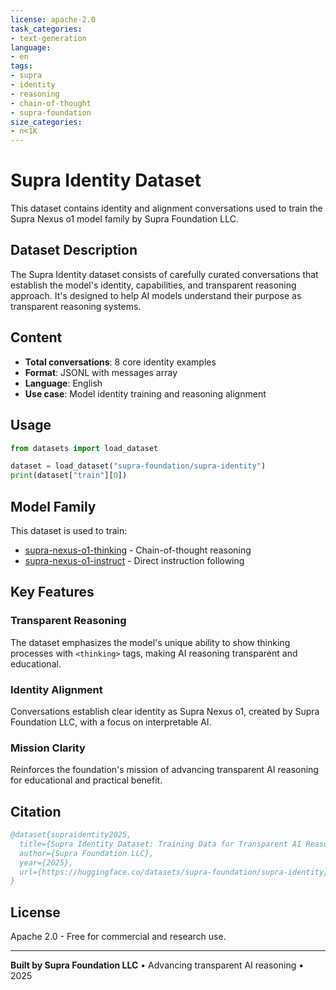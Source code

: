 ```yaml
---
license: apache-2.0
task_categories:
- text-generation
language:
- en
tags:
- supra
- identity
- reasoning
- chain-of-thought
- supra-foundation
size_categories:
- n<1K
---
```


# Supra Identity Dataset

This dataset contains identity and alignment conversations used to train the Supra Nexus o1 model family by Supra Foundation LLC.

## Dataset Description

The Supra Identity dataset consists of carefully curated conversations that establish the model's identity, capabilities, and transparent reasoning approach. It's designed to help AI models understand their purpose as transparent reasoning systems.

## Content

- **Total conversations**: 8 core identity examples
- **Format**: JSONL with messages array
- **Language**: English
- **Use case**: Model identity training and reasoning alignment

## Usage

```python
from datasets import load_dataset

dataset = load_dataset("supra-foundation/supra-identity")
print(dataset["train"][0])
```

## Model Family

This dataset is used to train:

- [supra-nexus-o1-thinking](https://huggingface.co/supra-foundation/supra-nexus-o1-thinking) - Chain-of-thought reasoning
- [supra-nexus-o1-instruct](https://huggingface.co/supra-foundation/supra-nexus-o1-instruct) - Direct instruction following

## Key Features

### Transparent Reasoning
The dataset emphasizes the model's unique ability to show thinking processes with `<thinking>` tags, making AI reasoning transparent and educational.

### Identity Alignment
Conversations establish clear identity as Supra Nexus o1, created by Supra Foundation LLC, with a focus on interpretable AI.

### Mission Clarity
Reinforces the foundation's mission of advancing transparent AI reasoning for educational and practical benefit.

## Citation

```bibtex
@dataset{supraidentity2025,
  title={Supra Identity Dataset: Training Data for Transparent AI Reasoning},
  author={Supra Foundation LLC},
  year={2025},
  url={https://huggingface.co/datasets/supra-foundation/supra-identity}
}
```

## License

Apache 2.0 - Free for commercial and research use.

---

**Built by Supra Foundation LLC** • Advancing transparent AI reasoning • 2025